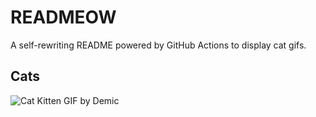 # READMEOW

A self-rewriting README powered by GitHub Actions to display cat gifs.

## Cats

![Cat Kitten GIF by Demic](https://media2.giphy.com/media/3oriO0OEd9QIDdllqo/200.gif?cid=9acd02dayxasn9ntnvcfs829dufufc2niyu2wyurlnwqfmu5&ep=v1_gifs_search&rid=200.gif&ct=g)
